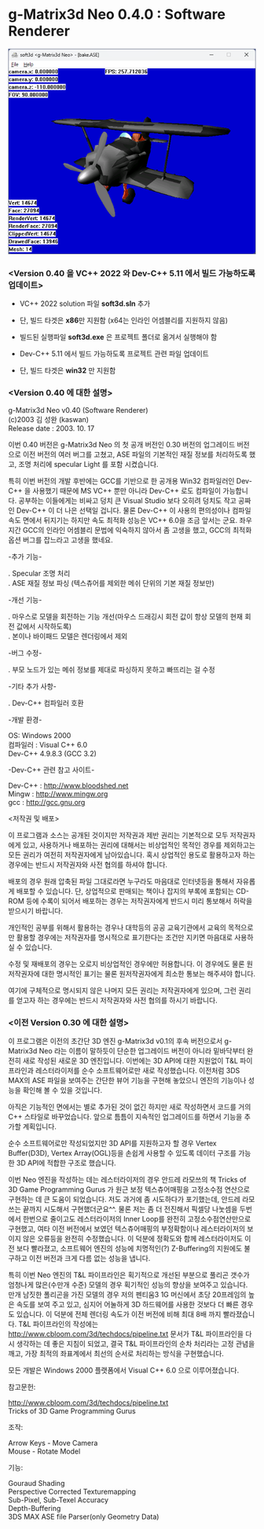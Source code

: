 # g-Matrix3d Neo 0.4.0 : Software Renderer

![app](g-matrix3d-neo.png)


### <Version 0.40 을 VC++ 2022 와 Dev-C++ 5.11 에서 빌드 가능하도록 업데이트>

- VC++ 2022 solution 파일 **soft3d.sln** 추가    
- 단, 빌드 타겟은 **x86**만 지원함 (x64는 인라인 어셈블리를 지원하지 않음)    
- 빌드된 실행파일 **soft3d.exe** 은 프로젝트 폴더로 옮겨서 실행해야 함
             
- Dev-C++ 5.11 에서 빌드 가능하도록 프로젝트 관련 파일 업데이트    
- 단, 빌드 타겟은 **win32** 만 지원함

### <Version 0.40 에 대한 설명>

g-Matrix3d Neo v0.40 (Software Renderer)    
(c)2003 김 성완 (kaswan)   
Release date : 2003. 10. 17

이번 0.40 버전은 g-Matrix3d Neo 의 첫 공개 버전인 0.30 버전의 업그레이드 버전으로 이전 버전의 여러 버그를 고쳤고, ASE 파일의 기본적인 재질 정보를 처리하도록 했고, 조명 처리에 specular Light 를 포함 시켰습니다. 

특히 이번 버전의 개발 후반에는 GCC를 기반으로 한 공개용 Win32 컴파일러인 Dev-C++ 을 사용했기 때문에 MS VC++ 뿐만 아니라 Dev-C++ 로도 컴파일이 가능합니다. 공부하는 이들에게는 비싸고 덩치 큰 Visual Studio 보다 오히려 덩치도 작고 공짜인 Dev-C++ 이 더 나은 선택일 겁니다. 물론 Dev-C++ 이 사용의 편의성이나 컴파일 속도 면에서 뒤지기는 하지만 속도 최적화 성능은 VC++ 6.0을 조금 앞서는 군요. 좌우지간 GCC의 인라인 어셈블리 문법에 익숙하지 않아서 좀 고생을 했고, GCC의 최적화 옵션 버그를 잡느라고 고생을 했네요. 


-추가 기능-

 . Specular 조명 처리     
 . ASE 재질 정보 파싱 (텍스츄어를 제외한 메쉬 단위의 기본 재질 정보만) 


-개선 기능-

 . 마우스로 모델을 회전하는 기능 개선(마우스 드래깅시 회전 값이 항상 모델의 현재 회전 값에서 시작하도록)     
 . 본이나 바이패드 모델은 렌더링에서 제외


-버그 수정-

 . 부모 노드가 있는 메쉬 정보를 제대로 파싱하지 못하고 빠뜨리는 걸 수정


-기타 추가 사항-

 . Dev-C++ 컴파일러 호환


-개발 환경-
 
 OS: Windows 2000      
 컴파일러 : Visual C++ 6.0     
            Dev-C++ 4.9.8.3 (GCC 3.2)


-Dev-C++ 관련 참고 사이트-

Dev-C++ : http://www.bloodshed.net      
  Mingw : http://www.mingw.org      
    gcc	: http://gcc.gnu.org    


<저작권 및 배포>

이 프로그램과 소스는 공개된 것이지만 저작권과 제반 권리는 기본적으로 모두 저작권자에게 있고, 사용하거나 배포하는 권리에 대해서는 비상업적인 목적인 경우를 제외하고는 모든 권리가 여전히 저작권자에게 남아있습니다. 혹시 상업적인 용도로 활용하고자 하는 경우에는 반드시 저작권자와 사전 협의를 하셔야 합니다.
 
배포의 경우 원래 압축된 파일 그대로라면 누구라도 마음대로 인터넷등을 통해서 자유롭게 배포할 수 있습니다. 단, 상업적으로 판매되는 책이나 잡지의 부록에 포함되는 CD-ROM 등에 수록이 되어서 배포하는 경우는 저작권자에게 반드시 미리 통보해서 허락을 받으시기 바랍니다.

개인적인 공부를 위해서 활용하는 경우나 대학등의 공공 교육기관에서 교육의 목적으로만 활용할 경우에는 저작권자를 명시적으로 표기한다는 조건만 지키면 마음대로 사용하실 수 있습니다.

수정 및 재배포의 경우는 오로지 비상업적인 경우에만 허용합니다. 이 경우에도 물론 원저작권자에 대한 명시적인 표기는 물론 원저작권자에게 최소한 통보는 해주셔야 합니다.

여기에 구체적으로 명시되지 않은 나머지 모든 권리는 저작권자에게 있으며, 그런 권리를 얻고자 하는 경우에는 반드시 저작권자와 사전 협의를 하시기 바랍니다.


### <이전 Version 0.30 에 대한 설명>

이 프로그램은 이전의 초간단 3D 엔진 g-Matrix3d v0.1의 후속 버전으로서 g-Matrix3d Neo 라는 이름이 말하듯이 단순한 업그레이드 버전이 아니라 밑바닥부터 완전히 새로 작성된 새로운 3D 엔진입니다. 이번에는 3D API에 대한 지원없이 T&L 파이프라인과 레스터라이저를 순수 소프트웨어로만 새로 작성했습니다. 이전처럼 3DS MAX의 ASE 파일을 보여주는 간단한 뷰어 기능을 구현해 놓았으니 엔진의 기능이나 성능을 확인해 볼 수 있을 것입니다.  

아직은 기능적인 면에서는 별로 추가된 것이 없긴 하지만 새로 작성하면서 코드를 거의 C++ 스타일로 바꾸었습니다. 앞으로 틈틈이 지속적인 업그레이드를 하면서 기능을 추가할 계획입니다.

순수 소프트웨어로만 작성되었지만 3D API를 지원하고자 할 경우 Vertex Buffer(D3D), Vertex Array(OGL)등을 손쉽게 사용할 수 있도록 데이터 구조를 가능한 3D API에 적합한 구조로 했습니다.

이번 Neo 엔진을 작성하는 데는 레스터라이저의 경우 안드레 라모쓰의 책 Tricks of 3D Game Programming Gurus 가 원근 보정 텍스츄어매핑을 고정소수점 연산으로 구현하는 데 큰 도움이 되었습니다. 저도 과거에 좀 시도하다가 포기했는데, 안드레 라모쓰는 끝까지 시도해서 구현했더군요^^.  물론 저는 좀 더 전진해서 픽셀당 나눗셈을 두번에서 한번으로 줄이고도 레스터라이저의 Inner Loop를 완전히 고정소수점연산만으로 구현했고, 여타 이전 버전에서 보였던 텍스츄어매핑의 부정확함이나 레스터라이저의 보이지 않은 오류등을 완전히 수정했습니다. 이 덕분에 정확도와 함께 레스터라이저도 이전 보다 빨라졌고, 소프트웨어 엔진의 성능에 치명적인(?) Z-Buffering의 지원에도 불구하고 이전 버전과 크게 다름 없는 성능을 냅니다.

특히 이번 Neo 엔진의 T&L 파이프라인은 획기적으로 개선된 부분으로 풀리곤 갯수가 엄청나게 많은(수만개 수준) 모델의 경우 획기적인 성능의 향상을 보여주고 있습니다. 만개 남짓한 폴리곤을 가진 모델의 경우 저의 펜티움3 1G 머신에서 초당 20프레임의 높은 속도를 보여 주고 있고, 심지어 어눌하게 3D 하드웨어를 사용한 것보다 더 빠른 경우도 있습니다. 이 덕분에 전체 렌더링 속도가 이전 버전에 비해 최대 8배 까지 빨라졌습니다. T&L 파이프라인의 작성에는 http://www.cbloom.com/3d/techdocs/pipeline.txt 문서가 T&L 파이프라인을 다시 생각하는 데 좋은 지침이 되었고, 결국 T&L 파이프라인의 순차 처리라는 고정 관념을 깨고, 가장 최적의 좌표계에서 최선의 순서로 처리하는 방식을 구현했습니다.

모든 개발은 Windows 2000 플랫폼에서 Visual C++ 6.0 으로 이루어졌습니다.

참고문헌:

http://www.cbloom.com/3d/techdocs/pipeline.txt      
Tricks of 3D Game Programming Gurus

조작:

Arrow Keys -	Move Camera       
Mouse	-	Rotate Model

기능:

Gouraud Shading       
Perspective Corrected Texturemapping     
Sub-Pixel, Sub-Texel Accuracy     
Depth-Buffering      
3DS MAX ASE file Parser(only Geometry Data)
